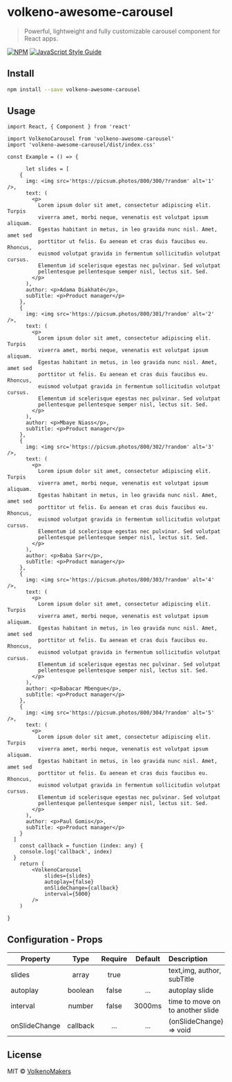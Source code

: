 # volkeno-awesome-carousel

> Powerful, lightweight and fully customizable carousel component for React apps.

[![NPM](https://img.shields.io/npm/v/volkeno-awesome-carousel.svg)](https://www.npmjs.com/package/volkeno-awesome-carousel) [![JavaScript Style Guide](https://img.shields.io/badge/code_style-standard-brightgreen.svg)](https://standardjs.com)

## Install

```bash
npm install --save volkeno-awesome-carousel
```

## Usage

```tsx
import React, { Component } from 'react'

import VolkenoCarousel from 'volkeno-awesome-carousel'
import 'volkeno-awesome-carousel/dist/index.css'

const Example = () => {

      let slides = [
    {
      img: <img src='https://picsum.photos/800/300/?random' alt='1' />,
      text: (
        <p>
          Lorem ipsum dolor sit amet, consectetur adipiscing elit. Turpis
          viverra amet, morbi neque, venenatis est volutpat ipsum aliquam.
          Egestas habitant in metus, in leo gravida nunc nisl. Amet, amet sed
          porttitor ut felis. Eu aenean et cras duis faucibus eu. Rhoncus,
          euismod volutpat gravida in fermentum sollicitudin volutpat cursus.
          Elementum id scelerisque egestas nec pulvinar. Sed volutpat
          pellentesque pellentesque semper nisl, lectus sit. Sed.
        </p>
      ),
      author: <p>Adama Diakhaté</p>,
      subTitle: <p>Product manager</p>
    },
    {
      img: <img src='https://picsum.photos/800/301/?random' alt='2' />,
      text: (
        <p>
          Lorem ipsum dolor sit amet, consectetur adipiscing elit. Turpis
          viverra amet, morbi neque, venenatis est volutpat ipsum aliquam.
          Egestas habitant in metus, in leo gravida nunc nisl. Amet, amet sed
          porttitor ut felis. Eu aenean et cras duis faucibus eu. Rhoncus,
          euismod volutpat gravida in fermentum sollicitudin volutpat cursus.
          Elementum id scelerisque egestas nec pulvinar. Sed volutpat
          pellentesque pellentesque semper nisl, lectus sit. Sed.
        </p>
      ),
      author: <p>Mbaye Niass</p>,
      subTitle: <p>Product manager</p>
    },
    {
      img: <img src='https://picsum.photos/800/302/?random' alt='3' />,
      text: (
        <p>
          Lorem ipsum dolor sit amet, consectetur adipiscing elit. Turpis
          viverra amet, morbi neque, venenatis est volutpat ipsum aliquam.
          Egestas habitant in metus, in leo gravida nunc nisl. Amet, amet sed
          porttitor ut felis. Eu aenean et cras duis faucibus eu. Rhoncus,
          euismod volutpat gravida in fermentum sollicitudin volutpat cursus.
          Elementum id scelerisque egestas nec pulvinar. Sed volutpat
          pellentesque pellentesque semper nisl, lectus sit. Sed.
        </p>
      ),
      author: <p>Baba Sarr</p>,
      subTitle: <p>Product manager</p>
    },
    {
      img: <img src='https://picsum.photos/800/303/?random' alt='4' />,
      text: (
        <p>
          Lorem ipsum dolor sit amet, consectetur adipiscing elit. Turpis
          viverra amet, morbi neque, venenatis est volutpat ipsum aliquam.
          Egestas habitant in metus, in leo gravida nunc nisl. Amet, amet sed
          porttitor ut felis. Eu aenean et cras duis faucibus eu. Rhoncus,
          euismod volutpat gravida in fermentum sollicitudin volutpat cursus.
          Elementum id scelerisque egestas nec pulvinar. Sed volutpat
          pellentesque pellentesque semper nisl, lectus sit. Sed.
        </p>
      ),
      author: <p>Babacar Mbengue</p>,
      subTitle: <p>Product manager</p>
    },
    {
      img: <img src='https://picsum.photos/800/304/?random' alt='5' />,
      text: (
        <p>
          Lorem ipsum dolor sit amet, consectetur adipiscing elit. Turpis
          viverra amet, morbi neque, venenatis est volutpat ipsum aliquam.
          Egestas habitant in metus, in leo gravida nunc nisl. Amet, amet sed
          porttitor ut felis. Eu aenean et cras duis faucibus eu. Rhoncus,
          euismod volutpat gravida in fermentum sollicitudin volutpat cursus.
          Elementum id scelerisque egestas nec pulvinar. Sed volutpat
          pellentesque pellentesque semper nisl, lectus sit. Sed.
        </p>
      ),
      author: <p>Paul Gomis</p>,
      subTitle: <p>Product manager</p>
    }
  ]
    const callback = function (index: any) {
    console.log('callback', index)
  }
    return (
        <VolkenoCarousel
            slides={slides}
            autoplay={false}
            onSlideChange={callback}
            interval={5000}
        />
    )

}
```

## Configuration - Props

| Property                 |   Type   | Require  |  Default | Description                                                                     |
| ------------------------ | :------: | :-----:  | :-------:| :------------------------------------------------------------------------------ |
| slides                   | array    |  true    |          |  text,img, author, subTitle                                                     |
| autoplay                 | boolean  |  false   | ...      |  autoplay slide                                                                 |
| interval                 | number   |  false   | 3000ms   |  time to move on to another slide                                               |
| onSlideChange            | callback |  ...     | ...      |  (onSlideChange) => void                                                        |

## License

MIT © [VolkenoMakers](https://github.com/VolkenoMakers)
